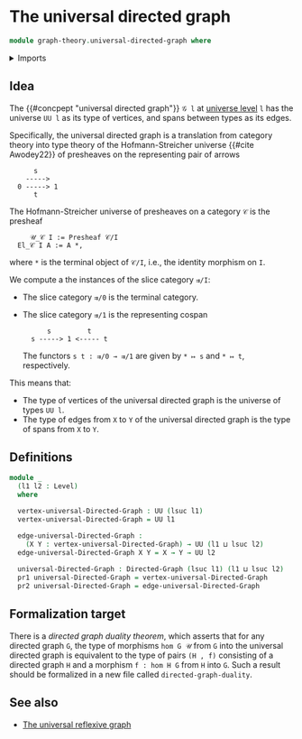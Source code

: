 # The universal directed graph

```agda
module graph-theory.universal-directed-graph where
```

<details><summary>Imports</summary>

```agda
open import foundation.dependent-pair-types
open import foundation.universe-levels

open import graph-theory.directed-graphs
```

</details>

## Idea

The {{#concpept "universal directed graph"}} `𝒢 l` at [universe level](foundation.universe-levels.md) `l` has the universe `UU l` as its type of vertices, and spans between types as its edges.

Specifically, the universal directed graph is a translation from category theory into type theory of the Hofmann-Streicher universe {{#cite Awodey22}} of presheaves on the representing pair of arrows

```text
      s    
    ----->  
  0 -----> 1
      t
```

The Hofmann-Streicher universe of presheaves on a category `𝒞` is the presheaf

```text
     𝒰_𝒞 I := Presheaf 𝒞/I
  El_𝒞 I A := A *,
```

where `*` is the terminal object of `𝒞/I`, i.e., the identity morphism on `I`.

We compute a the instances of the slice category `⇉/I`:

- The slice category `⇉/0` is the terminal category.
- The slice category `⇉/1` is the representing cospan

  ```text
        s         t
    s -----> 1 <----- t
  ```

  The functors `s t : ⇉/0 → ⇉/1` are given by `* ↦ s` and `* ↦ t`, respectively.
  
This means that:

- The type of vertices of the universal directed graph is the universe of types `UU l`.
- The type of edges from `X` to `Y` of the universal directed graph is the type of spans from `X` to `Y`.

## Definitions

```agda
module _
  (l1 l2 : Level)
  where

  vertex-universal-Directed-Graph : UU (lsuc l1)
  vertex-universal-Directed-Graph = UU l1

  edge-universal-Directed-Graph :
    (X Y : vertex-universal-Directed-Graph) → UU (l1 ⊔ lsuc l2)
  edge-universal-Directed-Graph X Y = X → Y → UU l2
  
  universal-Directed-Graph : Directed-Graph (lsuc l1) (l1 ⊔ lsuc l2)
  pr1 universal-Directed-Graph = vertex-universal-Directed-Graph
  pr2 universal-Directed-Graph = edge-universal-Directed-Graph
```

## Formalization target

There is a _directed graph duality theorem_, which asserts that for any directed graph `G`, the type of morphisms `hom G 𝒰` from `G` into the universal directed graph is equivalent to the type of pairs `(H , f)` consisting of a directed graph `H` and a morphism `f : hom H G` from `H` into `G`. Such a result should be formalized in a new file called `directed-graph-duality`.

## See also

- [The universal reflexive graph](graph-theory.universal-reflexive-graph.md)
